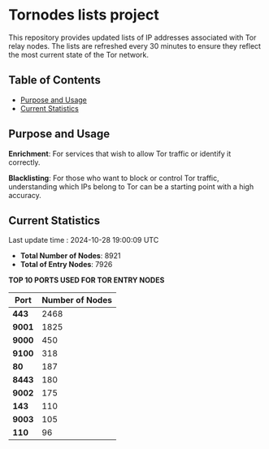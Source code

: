 # Tornodes lists project

This repository provides updated lists of IP addresses associated with Tor relay nodes. The lists are refreshed every 30 minutes to ensure they reflect the most current state of the Tor network.

## Table of Contents

- [Purpose and Usage](#purpose-and-usage)
- [Current Statistics](#current-statistics)


## Purpose and Usage

**Enrichment**: For services that wish to allow Tor traffic or identify it correctly.

**Blacklisting**: For those who want to block or control Tor traffic, understanding which IPs belong to Tor can be a starting point with a high accuracy.

## Current Statistics

Last update time : 2024-10-28 19:00:09 UTC

- **Total Number of Nodes**: 8921
- **Total of Entry Nodes**: 7926

**TOP 10 PORTS USED FOR TOR ENTRY NODES**

| **Port** | **Number of Nodes** |
|------|-----------------|
| **443**   | 2468  |
| **9001**   | 1825  |
| **9000**   | 450  |
| **9100**   | 318  |
| **80**   | 187  |
| **8443**   | 180  |
| **9002**   | 175  |
| **143**   | 110  |
| **9003**   | 105  |
| **110**   | 96  |

